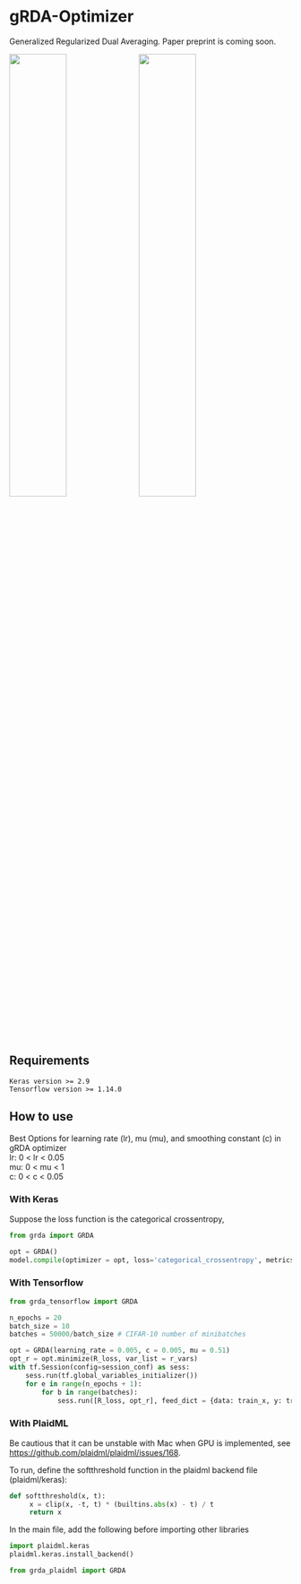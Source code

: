 # gRDA-Optimizer

Generalized Regularized Dual Averaging. Paper preprint is coming soon.

<img src = 'https://github.com/donlan2710/gRDA-Optimizer/blob/master/pics/cifar_cnn_acc_test_multiopt.png' width=45%/> <img src = 'https://github.com/donlan2710/gRDA-Optimizer/blob/master/pics/cifar_cnn_nonzero_weights_multiopt.png' width=45%/>

## Requirements
    Keras version >= 2.9
    Tensorflow version >= 1.14.0

## How to use

Best Options for learning rate (lr), mu (mu), and smoothing constant (c) in gRDA optimizer  
    lr: 0 < lr < 0.05  
    mu: 0 < mu < 1  
    c: 0 < c < 0.05  

### With Keras

Suppose the loss function is the categorical crossentropy,

``` python
from grda import GRDA

opt = GRDA()
model.compile(optimizer = opt, loss='categorical_crossentropy', metrics=['accuracy'])
```

### With Tensorflow
``` python
from grda_tensorflow import GRDA

n_epochs = 20
batch_size = 10
batches = 50000/batch_size # CIFAR-10 number of minibatches

opt = GRDA(learning_rate = 0.005, c = 0.005, mu = 0.51)
opt_r = opt.minimize(R_loss, var_list = r_vars)
with tf.Session(config=session_conf) as sess:
    sess.run(tf.global_variables_initializer())
    for e in range(n_epochs + 1):
        for b in range(batches):
            sess.run([R_loss, opt_r], feed_dict = {data: train_x, y: train_y})
```

### With PlaidML 

Be cautious that it can be unstable with Mac when GPU is implemented, see https://github.com/plaidml/plaidml/issues/168. 

To run, define the softthreshold function in the plaidml backend file (plaidml/keras):

```python
def softthreshold(x, t):
     x = clip(x, -t, t) * (builtins.abs(x) - t) / t
     return x
```

In the main file, add the following before importing other libraries

```python
import plaidml.keras
plaidml.keras.install_backend()

from grda_plaidml import GRDA
```
